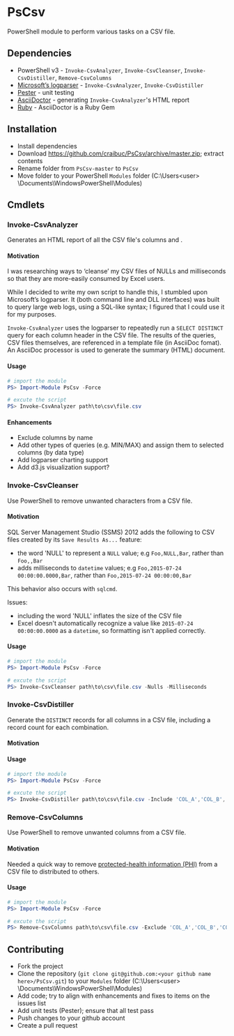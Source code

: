 # PsCsv

PowerShell module to perform various tasks on a CSV file.

## Dependencies

- PowerShell v3 - `Invoke-CsvAnalyzer`, `Invoke-CsvCleanser`, `Invoke-CsvDistiller`, `Remove-CsvColumns`
- [Microsoft’s logparser](https://technet.microsoft.com/en-us/scriptcenter/dd919274.aspx) - `Invoke-CsvAnalyzer`, `Invoke-CsvDistiller`
- [Pester](https://github.com/pester/Pester) - unit testing
- [AsciiDoctor](http://asciidoctor.org/) - generating `Invoke-CsvAnalyzer`'s HTML report
- [Ruby](https://www.ruby-lang.org/en/) - AsciiDoctor is a Ruby Gem

## Installation

-	Install dependencies
-	Download https://github.com/craibuc/PsCsv/archive/master.zip; extract contents
-	Rename folder from `PsCsv-master` to `PsCsv`
-	Move folder to your PowerShell `Modules` folder (C:\Users\<user> \Documents\WindowsPowerShell\Modules)

## Cmdlets

### Invoke-CsvAnalyzer

Generates an HTML report of all the CSV file's columns and .

#### Motivation
I was researching ways to ‘cleanse’ my CSV files of NULLs and milliseconds so that they are more-easily consumed by Excel users.

While I decided to write my own script to handle this, I stumbled upon Microsoft’s logparser.  It (both command line and DLL interfaces) was built to query large web logs, using a SQL-like syntax; I figured that I could use it for my purposes.

`Invoke-CsvAnalyzer` uses the logparser to repeatedly run a `SELECT DISTINCT` query for each column header in the CSV file.  The results of the queries, CSV files themselves, are referenced in a template file (in AsciiDoc fomat).  An AsciiDoc processor is used to generate the summary (HTML) document.

#### Usage

```powershell
# import the module
PS> Import-Module PsCsv -Force

# excute the script
PS> Invoke-CsvAnalyzer path\to\csv\file.csv
```

#### Enhancements

-	Exclude columns by name
-	Add other types of queries (e.g. MIN/MAX) and assign them to selected columns (by data type)
-	Add logparser charting support
-	Add d3.js visualization support?

### Invoke-CsvCleanser
Use PowerShell to remove unwanted characters from a CSV file.

#### Motivation

SQL Server Management Studio (SSMS) 2012 adds the following to CSV files created by its `Save Results As...` feature:

- the word 'NULL' to represent a `NULL` value; e.g `Foo,NULL,Bar`, rather than `Foo,,Bar`
- adds milliseconds to `datetime` values; e.g `Foo,2015-07-24 00:00:00.0000,Bar`, rather than `Foo,2015-07-24 00:00:00,Bar`

This behavior also occurs with `sqlcmd`.

Issues:

- including the word 'NULL' inflates the size of the CSV file
- Excel doesn't automatically recognize a value like `2015-07-24 00:00:00.0000` as a `datetime`, so formatting isn't applied correctly.

#### Usage

```powershell
# import the module
PS> Import-Module PsCsv -Force

# excute the script
PS> Invoke-CsvCleanser path\to\csv\file.csv -Nulls -Milliseconds
```

### Invoke-CsvDistiller

Generate the `DISTINCT` records for all columns in a CSV file, including a record count for each combination.

#### Motivation

#### Usage

```powershell
# import the module
PS> Import-Module PsCsv -Force

# excute the script
PS> Invoke-CsvDistiller path\to\csv\file.csv -Include 'COL_A','COL_B','COL_C' -Exclude 'COL_D'
```

### Remove-CsvColumns

Use PowerShell to remove unwanted columns from a CSV file.

#### Motivation

Needed a quick way to remove [protected-health information (PHI)](https://en.wikipedia.org/wiki/Protected_health_information) from a CSV file to distributed to others.

#### Usage

```powershell
# import the module
PS> Import-Module PsCsv -Force

# excute the script
PS> Remove-CsvColumns path\to\csv\file.csv -Exclude 'COL_A','COL_B','COL_C'
```

## Contributing

- Fork the project
- Clone the repository (`git clone git@github.com:<your github name here>/PsCsv.git`) to your `Modules` folder (C:\Users\<user> \Documents\WindowsPowerShell\Modules)
- Add code; try to align with enhancements and fixes to items on the issues list
- Add unit tests (Pester); ensure that all test pass
- Push changes to your github account
- Create a pull request
